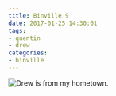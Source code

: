 ```yaml
---
title: Binville 9
date: 2017-01-25 14:30:01
tags:
- quentin 
- drew
categories:
- binville
---
```

<img alt="Drew is from my hometown." src="/binville023.png">
